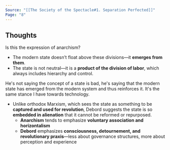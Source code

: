 ```yaml
---
Source: "[[The Society of the Spectacle#1. Separation Perfected]]"
Page: "8"
---
```

## Thoughts
Is this the expression of anarchism?

- The modern state doesn’t float above these divisions—it **emerges from them**.
- The state is not neutral—it is a **product of the division of labor**, which always includes hierarchy and control.

He's not saying the concept of a state is bad, he's saying that the modern state has emerged from the modern system and thus reinforces it. It's the same stance I have towards technology.

- Unlike orthodox Marxism, which sees the state as something to be **captured and used for revolution**, Debord suggests the state is so **embedded in alienation** that it cannot be reformed or repurposed.
	- **Anarchism** tends to emphasize **voluntary association and horizontalism**
	- **Debord** emphasizes **consciousness, detournement, and revolutionary praxis**—less about governance structures, more about perception and experience

